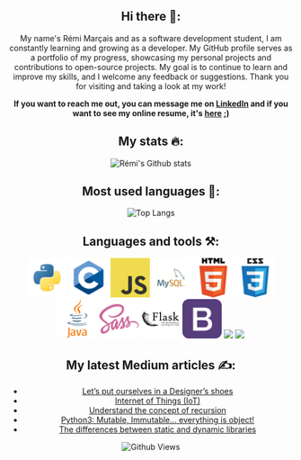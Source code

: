 <div align="center">

## **Hi there 👋:**

My name's Rémi Marçais and as a software development student, I am constantly learning and growing as a developer. My GitHub profile serves as a portfolio of my progress, showcasing my personal projects and contributions to open-source projects. My goal is to continue to learn and improve my skills, and I welcome any feedback or suggestions. Thank you for visiting and taking a look at my work!

**If you want to reach me out, you can message me on [LinkedIn](https://www.linkedin.com/in/remi-marcais/) and if you want to see my online resume, it's [here](https://rmarcais.github.io/) ;)**
</div>


<div align="center">

## **My stats 🔥:**
<img src="https://github-readme-stats.vercel.app/api/?username=rmarcais&count_private=true&theme=tokyonight&showicons=true" alt="Rémi's Github stats">
</div>


<div align="center">

## **Most used languages 🏅:**
<img src="https://github-readme-stats.vercel.app/api/top-langs/?username=rmarcais&langs_count=5&theme=tokyonight" alt="Top Langs">
</div>


<div align="center">

## **Languages and tools ⚒️:**

<code><img height="70" src="https://raw.githubusercontent.com/github/explore/80688e429a7d4ef2fca1e82350fe8e3517d3494d/topics/python/python.png"></code> <code><img height="70" src="https://raw.githubusercontent.com/github/explore/80688e429a7d4ef2fca1e82350fe8e3517d3494d/topics/c/c.png"></code> <code><img height="70" src="https://raw.githubusercontent.com/github/explore/80688e429a7d4ef2fca1e82350fe8e3517d3494d/topics/javascript/javascript.png"></code> <code><img height="70" src="https://raw.githubusercontent.com/github/explore/80688e429a7d4ef2fca1e82350fe8e3517d3494d/topics/mysql/mysql.png"></code> <code><img height="70" src="https://raw.githubusercontent.com/github/explore/80688e429a7d4ef2fca1e82350fe8e3517d3494d/topics/html/html.png"></code> <code><img height="70" src="https://raw.githubusercontent.com/github/explore/80688e429a7d4ef2fca1e82350fe8e3517d3494d/topics/css/css.png"></code>
<code><img height="70" src="https://raw.githubusercontent.com/github/explore/80688e429a7d4ef2fca1e82350fe8e3517d3494d/topics/java/java.png"></code>
<code><img height="70" src="https://raw.githubusercontent.com/github/explore/80688e429a7d4ef2fca1e82350fe8e3517d3494d/topics/sass/sass.png"></code>
<code><img height="70" src="https://raw.githubusercontent.com/github/explore/80688e429a7d4ef2fca1e82350fe8e3517d3494d/topics/flask/flask.png"></code>
<code><img height="70" src="https://raw.githubusercontent.com/github/explore/80688e429a7d4ef2fca1e82350fe8e3517d3494d/topics/bootstrap/bootstrap.png"></code>
<code><img height="70" src="https://i1.wp.com/www.primefaces.org/wp-content/uploads/2021/10/primeng-logo-white.png?fit=280%2C300&ssl=1"></code>
<code><img height="70" src="https://upload.wikimedia.org/wikipedia/commons/3/33/Figma-logo.svg"></code>
</div>


<div align="center">

## **My latest Medium articles ✍️:**
<!-- MEDIUM-STORY-LIST:START -->
- [Let’s put ourselves in a Designer’s shoes](https://bootcamp.uxdesign.cc/lets-put-ourselves-in-a-designer-s-shoes-9e0203d3aa?source=rss-7bea88dc1b13------2)
- [Internet of Things &lpar;IoT&rpar;](https://medium.com/@3243/internet-of-things-iot-460626e51d2a?source=rss-7bea88dc1b13------2)
- [Understand the concept of recursion](https://medium.com/@3243/understand-the-concept-of-recursion-aa824464f744?source=rss-7bea88dc1b13------2)
- [Python3: Mutable, Immutable… everything is object!](https://medium.com/@3243/python3-mutable-immutable-everything-is-object-44915ac5f41c?source=rss-7bea88dc1b13------2)
- [The differences between static and dynamic libraries](https://medium.com/@3243/the-differences-between-static-and-dynamic-libraries-5040e5f5e470?source=rss-7bea88dc1b13------2)
<!-- MEDIUM-STORY-LIST:END -->
</div>

<div align="center">
<img src="https://komarev.com/ghpvc/?username=rmarcais&style=for-the-badge" alt="Github Views" width="200px">
</div>